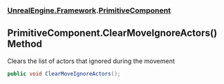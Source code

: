 ### [UnrealEngine.Framework](./UnrealEngine-Framework.md 'UnrealEngine.Framework').[PrimitiveComponent](./PrimitiveComponent.md 'UnrealEngine.Framework.PrimitiveComponent')
## PrimitiveComponent.ClearMoveIgnoreActors() Method
Clears the list of actors that ignored during the movement  
```csharp
public void ClearMoveIgnoreActors();
```
